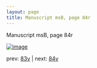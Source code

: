 ```yaml
---
layout: page
title: Manuscript msB, page 84r
---
```


Manuscript msB, page 84r

[![image](http://www.homermultitext.org/iipsrv?OBJ=IIP,1.0&FIF=/project/homer/pyramidal/deepzoom/hmt/vbbifolio/v1/vb_83v_84r.tif&WID=100&CVT=JPEG)](http://www.homermultitext.org/ict2/?urn=urn:cite2:hmt:vbbifolio.v1:vb_83v_84r)

prev:  [83v](../83v) | next:  [84v](../84v)

